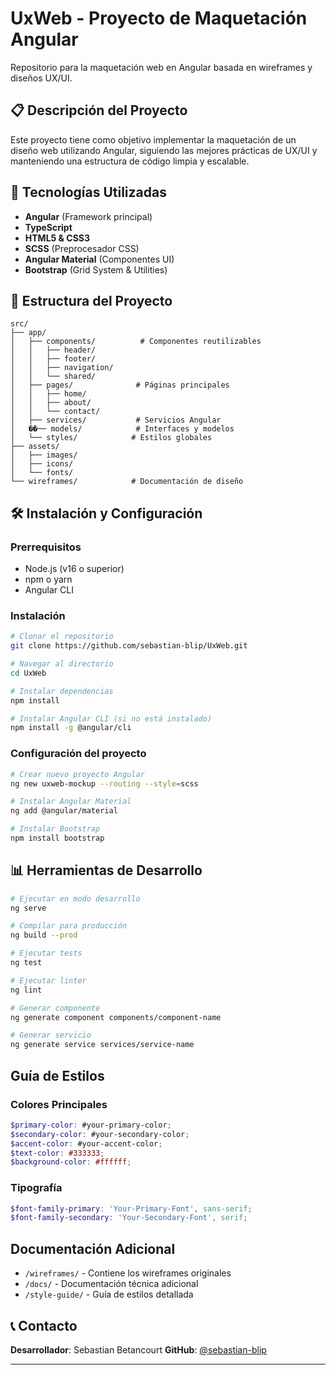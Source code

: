 # UxWeb - Proyecto de Maquetación Angular

Repositorio para la maquetación web en Angular basada en wireframes y diseños UX/UI.

## 📋 Descripción del Proyecto

Este proyecto tiene como objetivo implementar la maquetación de un diseño web utilizando Angular, siguiendo las mejores prácticas de UX/UI y manteniendo una estructura de código limpia y escalable.

## 🚀 Tecnologías Utilizadas

- **Angular** (Framework principal)
- **TypeScript** 
- **HTML5 & CSS3**
- **SCSS** (Preprocesador CSS)
- **Angular Material** (Componentes UI)
- **Bootstrap** (Grid System & Utilities)

## 📁 Estructura del Proyecto

```
src/
├── app/
│   ├── components/          # Componentes reutilizables
│   │   ├── header/
│   │   ├── footer/
│   │   ├── navigation/
│   │   └── shared/
│   ├── pages/              # Páginas principales
│   │   ├── home/
│   │   ├── about/
│   │   └── contact/
│   ├── services/           # Servicios Angular
│   ��── models/            # Interfaces y modelos
│   └── styles/            # Estilos globales
├── assets/
│   ├── images/
│   ├── icons/
│   └── fonts/
└── wireframes/            # Documentación de diseño
```

## 🛠️ Instalación y Configuración

### Prerrequisitos
- Node.js (v16 o superior)
- npm o yarn
- Angular CLI

### Instalación
```bash
# Clonar el repositorio
git clone https://github.com/sebastian-blip/UxWeb.git

# Navegar al directorio
cd UxWeb

# Instalar dependencias
npm install

# Instalar Angular CLI (si no está instalado)
npm install -g @angular/cli
```

### Configuración del proyecto
```bash
# Crear nuevo proyecto Angular
ng new uxweb-mockup --routing --style=scss

# Instalar Angular Material
ng add @angular/material

# Instalar Bootstrap
npm install bootstrap
```


## 📊 Herramientas de Desarrollo

```bash
# Ejecutar en modo desarrollo
ng serve

# Compilar para producción
ng build --prod

# Ejecutar tests
ng test

# Ejecutar linter
ng lint

# Generar componente
ng generate component components/component-name

# Generar servicio
ng generate service services/service-name
```

## Guía de Estilos

### Colores Principales
```scss
$primary-color: #your-primary-color;
$secondary-color: #your-secondary-color;
$accent-color: #your-accent-color;
$text-color: #333333;
$background-color: #ffffff;
```

### Tipografía
```scss
$font-family-primary: 'Your-Primary-Font', sans-serif;
$font-family-secondary: 'Your-Secondary-Font', serif;
```

## Documentación Adicional

- `/wireframes/` - Contiene los wireframes originales
- `/docs/` - Documentación técnica adicional
- `/style-guide/` - Guía de estilos detallada



## 📞 Contacto

**Desarrollador**: Sebastian Betancourt
**GitHub**: [@sebastian-blip](https://github.com/sebastian-blip)

---
